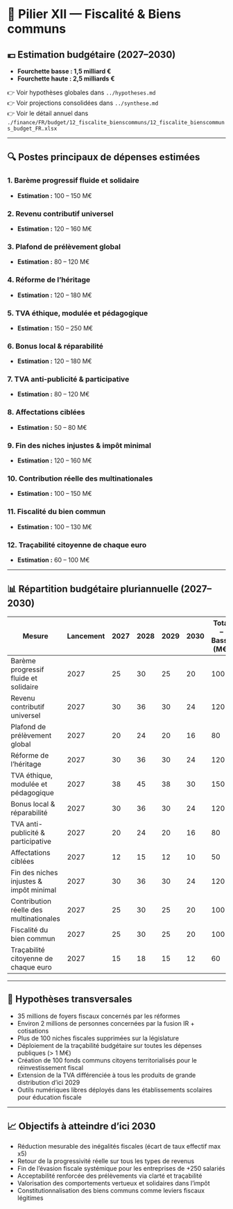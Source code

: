 # 🧮 Pilier XII — Fiscalité & Biens communs

## 💶 Estimation budgétaire (2027–2030)

- **Fourchette basse : 1,5 milliard €**
- **Fourchette haute : 2,5 milliards €**

👉 Voir hypothèses globales dans `../hypotheses.md`  
👉 Voir projections consolidées dans `../synthese.md`  
👉 Voir le détail annuel dans `./finance/FR/budget/12_fiscalite_bienscommuns/12_fiscalite_bienscommuns_budget_FR.xlsx`

---

## 🔍 Postes principaux de dépenses estimées

### 1. Barème progressif fluide et solidaire
- **Estimation :** 100 – 150 M€

### 2. Revenu contributif universel
- **Estimation :** 120 – 160 M€

### 3. Plafond de prélèvement global
- **Estimation :** 80 – 120 M€

### 4. Réforme de l’héritage
- **Estimation :** 120 – 180 M€

### 5. TVA éthique, modulée et pédagogique
- **Estimation :** 150 – 250 M€

### 6. Bonus local & réparabilité
- **Estimation :** 120 – 180 M€

### 7. TVA anti-publicité & participative
- **Estimation :** 80 – 120 M€

### 8. Affectations ciblées
- **Estimation :** 50 – 80 M€

### 9. Fin des niches injustes & impôt minimal
- **Estimation :** 120 – 160 M€

### 10. Contribution réelle des multinationales
- **Estimation :** 100 – 150 M€

### 11. Fiscalité du bien commun
- **Estimation :** 100 – 130 M€

### 12. Traçabilité citoyenne de chaque euro
- **Estimation :** 60 – 100 M€

---

## 📊 Répartition budgétaire pluriannuelle (2027–2030)

| Mesure                                      | Lancement | 2027 | 2028 | 2029 | 2030 | Total – Basse (M€) | Haute (M€) |
|---------------------------------------------|-----------|------|------|------|------|---------------------|------------|
| Barème progressif fluide et solidaire       | 2027      | 25   | 30   | 25   | 20   | 100                 | 150        |
| Revenu contributif universel                | 2027      | 30   | 36   | 30   | 24   | 120                 | 160        |
| Plafond de prélèvement global               | 2027      | 20   | 24   | 20   | 16   | 80                  | 120        |
| Réforme de l’héritage                       | 2027      | 30   | 36   | 30   | 24   | 120                 | 180        |
| TVA éthique, modulée et pédagogique         | 2027      | 38   | 45   | 38   | 30   | 150                 | 250        |
| Bonus local & réparabilité                  | 2027      | 30   | 36   | 30   | 24   | 120                 | 180        |
| TVA anti-publicité & participative          | 2027      | 20   | 24   | 20   | 16   | 80                  | 120        |
| Affectations ciblées                        | 2027      | 12   | 15   | 12   | 10   | 50                  | 80         |
| Fin des niches injustes & impôt minimal     | 2027      | 30   | 36   | 30   | 24   | 120                 | 160        |
| Contribution réelle des multinationales     | 2027      | 25   | 30   | 25   | 20   | 100                 | 150        |
| Fiscalité du bien commun                    | 2027      | 25   | 30   | 25   | 20   | 100                 | 130        |
| Traçabilité citoyenne de chaque euro        | 2027      | 15   | 18   | 15   | 12   | 60                  | 100        |

---

## 📌 Hypothèses transversales

- 35 millions de foyers fiscaux concernés par les réformes  
- Environ 2 millions de personnes concernées par la fusion IR + cotisations  
- Plus de 100 niches fiscales supprimées sur la législature  
- Déploiement de la traçabilité budgétaire sur toutes les dépenses publiques (> 1 M€)  
- Création de 100 fonds communs citoyens territorialisés pour le réinvestissement fiscal  
- Extension de la TVA différenciée à tous les produits de grande distribution d’ici 2029  
- Outils numériques libres déployés dans les établissements scolaires pour éducation fiscale

---

## 📈 Objectifs à atteindre d’ici 2030

- Réduction mesurable des inégalités fiscales (écart de taux effectif max x5)  
- Retour de la progressivité réelle sur tous les types de revenus  
- Fin de l’évasion fiscale systémique pour les entreprises de +250 salariés  
- Acceptabilité renforcée des prélèvements via clarté et traçabilité  
- Valorisation des comportements vertueux et solidaires dans l’impôt  
- Constitutionnalisation des biens communs comme leviers fiscaux légitimes
